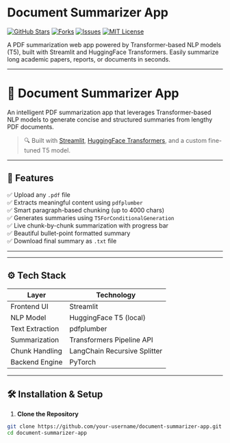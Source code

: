 # Document Summarizer App

[![GitHub Stars](https://img.shields.io/github/stars/samriddhi2810/document-summarizer-app?style=social)](https://github.com/samriddhi2810/document-summarizer-app/stargazers)
[![Forks](https://img.shields.io/github/forks/samriddhi2810/document-summarizer-app?style=social)](https://github.com/samriddhi2810/document-summarizer-app/network)
[![Issues](https://img.shields.io/github/issues/samriddhi2810/document-summarizer-app)](https://github.com/samriddhi2810/document-summarizer-app/issues)
[![MIT License](https://img.shields.io/github/license/samriddhi2810/document-summarizer-app)](LICENSE)

A PDF summarization web app powered by Transformer-based NLP models (T5), built with Streamlit and HuggingFace Transformers. Easily summarize long academic papers, reports, or documents in seconds.

---
# 📄 Document Summarizer App

An intelligent PDF summarization app that leverages Transformer-based NLP models to generate concise and structured summaries from lengthy PDF documents.

> 🔍 Built with [Streamlit](https://streamlit.io), [HuggingFace Transformers](https://huggingface.co/transformers/), and a custom fine-tuned T5 model.

---

## 🚀 Features

✅ Upload any `.pdf` file  
✅ Extracts meaningful content using `pdfplumber`  
✅ Smart paragraph-based chunking (up to 4000 chars)  
✅ Generates summaries using `T5ForConditionalGeneration`  
✅ Live chunk-by-chunk summarization with progress bar  
✅ Beautiful bullet-point formatted summary  
✅ Download final summary as `.txt` file

---


---

## ⚙️ Tech Stack

| Layer          | Technology                     |
|----------------|--------------------------------|
| Frontend UI    | Streamlit                      |
| NLP Model      | HuggingFace T5 (local)         |
| Text Extraction| pdfplumber                     |
| Summarization  | Transformers Pipeline API      |
| Chunk Handling | LangChain Recursive Splitter   |
| Backend Engine | PyTorch                        |

---

## 🛠️ Installation & Setup

1. **Clone the Repository**
```bash
git clone https://github.com/your-username/document-summarizer-app.git
cd document-summarizer-app
